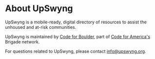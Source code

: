# About UpSwyng

UpSwyng is a mobile-ready, digital directory of resources to assist the unhoused and at-risk communities.

UpSwyng is maintained by <a href="http://www.codeforboulder.org" target="_blank" rel="noopener noreferrer">Code for Boulder</a>, part of <a href="https://www.codeforamerica.org/" target="_blank" rel="noopener noreferrer">Code for America&apos;s</a> Brigade network.

For questions related to UpSwyng, please contact <a href="mailto:info@upswyng.org">info@upswyng.org</a>.
